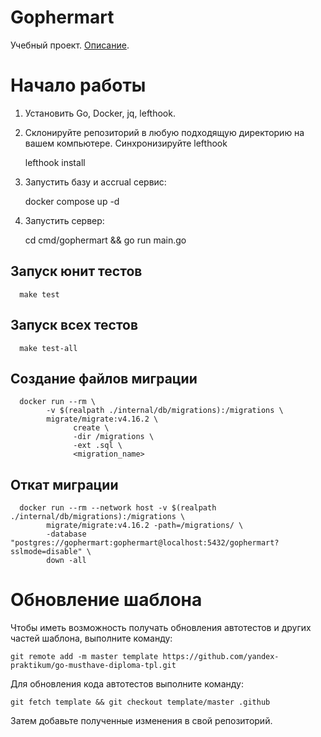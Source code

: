 # Gophermart

Учебный проект. [Описание](./SPECIFICATION.md).

# Начало работы

1. Установить Go, Docker, jq, lefthook.
1. Склонируйте репозиторий в любую подходящую директорию на вашем компьютере. Синхронизируйте lefthook

      lefthook install

1. Запустить базу и accrual сервис:

      docker compose up -d

1. Запустить сервер:

      cd cmd/gophermart && go run main.go

## Запуск юнит тестов

      make test

## Запуск всех тестов

      make test-all

## Создание файлов миграции

      docker run --rm \
            -v $(realpath ./internal/db/migrations):/migrations \
            migrate/migrate:v4.16.2 \
                  create \
                  -dir /migrations \
                  -ext .sql \
                  <migration_name>

## Откат миграции

      docker run --rm --network host -v $(realpath ./internal/db/migrations):/migrations \
            migrate/migrate:v4.16.2 -path=/migrations/ \
            -database  "postgres://gophermart:gophermart@localhost:5432/gophermart?sslmode=disable" \
            down -all

# Обновление шаблона

Чтобы иметь возможность получать обновления автотестов и других частей шаблона, выполните команду:

```
git remote add -m master template https://github.com/yandex-praktikum/go-musthave-diploma-tpl.git
```

Для обновления кода автотестов выполните команду:

```
git fetch template && git checkout template/master .github
```

Затем добавьте полученные изменения в свой репозиторий.
